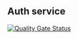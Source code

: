 ## Auth service

[![Quality Gate Status](https://sonarcloud.io/api/project_badges/measure?project=codersgyan_auth-coverage-test&metric=alert_status)](https://sonarcloud.io/summary/new_code?id=codersgyan_auth-coverage-test)
